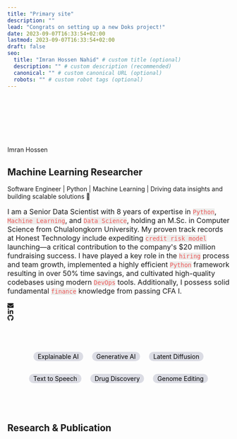 ```yaml
---
title: "Primary site"
description: ""
lead: "Congrats on setting up a new Doks project!"
date: 2023-09-07T16:33:54+02:00
lastmod: 2023-09-07T16:33:54+02:00
draft: false
seo:
  title: "Imran Hossen Nahid" # custom title (optional)
  description: "" # custom description (recommended)
  canonical: "" # custom canonical URL (optional)
  robots: "" # custom robot tags (optional)
---
```



<div style="width: 1px; height: 100px"></div>

<div class="Box-sc-1wo68lt-0 gmdhSZ position-relative flex w-full h-full">

<div class="Box-sc-1wo68lt-0 fCIluP flex-grow w-full h-full"></div>
<div class="align-items-center justify-content-center row flex-grow w-full h-full flex">
      <div class="col-lg-4 col-md-8 col-sm-9">
        <div class="text-center text-lg-right position-relative">
          <div class="img-main">
            <img src="imran.png" alt="" class="Hero__ImgRight-sc-1dg28rg-0 Hero___StyledImgRight-sc-1dg28rg-1 kHNXDV profile_image_rounded">
          </div>
        </div>
      </div>
      <div class="mb-5 mb-lg-0 pt-5 col-lg-8">
        <div class="Box-sc-1wo68lt-0 hxajkw">
          <p color="heading" class="Text__Paragraph-sc-1yyymr0-0 Text__ParagraphTag-sc-1yyymr0-3 fpBKbd text-uppercase">
            Imran Hossen
          </p>
          <h2 color="heading" class="Title__SectionTitle-sc-wo72v5-0 fpCWPI">
            Machine Learning Researcher
          </h2>
          <p color="text" class="Text__Paragraph-sc-1yyymr0-0 Text__ParagraphLg-sc-1yyymr0-1 gBrsIr Hero___StyledText-sc-1dg28rg-2 gVGamx">
            Software Engineer | Python | Machine Learning | Driving data insights and building scalable solutions <span class="emphasize-text">🚀</span>
          </p>
          <div color="text" class="Box-sc-1wo68lt-0 Hero___StyledBox-sc-1dg28rg-3 hCjgNR about_myself_profile_section_text">
            <p>
              I am a Senior Data Scientist with <span class="emphasize-text"><span class="python-experience">8</span> years</span> of expertise in <code>Python</code>, <code>Machine Learning</code>, and <code>Data Science</code>, holding an <span class="emphasize-text">M.Sc. in Computer Science from Chulalongkorn University</span>. My proven track records at Honest Technology include expediting <code>credit risk model</code> launching—a critical contribution to the company's $20 million fundraising success. I have played a key role in the <code>hiring</code> process and team growth, implemented a highly efficient <code>Python</code> framework resulting in over 50% time savings, and cultivated high-quality codebases using modern <code>DevOps</code> tools. Additionally, I possess solid fundamental <code>finance</code> knowledge from passing <span class="emphasize-text">CFA I</span>.
            </p>
          </div>
          <div class="Box-sc-1wo68lt-0 hxajkw d-flex flex-column align-items-center text-center">
            <div class="Social__SocialContainer-sc-mi43k2-0 Social___StyledSocialContainer-sc-mi43k2-1 dnqeYF d-flex test classname" color="bg" >
              <a href="mailto:mu.imran2002@gmail.com" rel="noopener noreferrer" style="margin-left: 15px; margin-right: 15px;">
                <div class="social-icon copy-tooltip">
                  <span class="Social___StyledSpan-sc-mi43k2-2 gPqjXD">
                    <!-- <span class="tooltiptext" id="copy-tooltip">mu.imran2002@gmail.com</span> -->
                    <svg stroke="currentColor" fill="currentColor" stroke-width="0" viewBox="0 0 512 512" height="1em" width="1em" xmlns="http://www.w3.org/2000/svg">
                      <path d="M502.3 190.8c3.9-3.1 9.7-.2 9.7 4.7V400c0 26.5-21.5 48-48 48H48c-26.5 0-48-21.5-48-48V195.6c0-5 5.7-7.8 9.7-4.7 22.4 17.4 52.1 39.5 154.1 113.6 21.1 15.4 56.7 47.8 92.2 47.6 35.7.3 72-32.8 92.3-47.6 102-74.1 131.6-96.3 154-113.7zM256 320c23.2.4 56.6-29.2 73.4-41.4 132.7-96.3 142.8-104.7 173.4-128.7 5.8-4.5 9.2-11.5 9.2-18.9v-19c0-26.5-21.5-48-48-48H48C21.5 64 0 85.5 0 112v19c0 7.4 3.4 14.3 9.2 18.9 30.6 23.9 40.7 32.4 173.4 128.7 16.8 12.2 50.2 41.8 73.4 41.4z"></path>
                    </svg>
                  </span>
                </div>
              </a>
              <a href="https://www.linkedin.com/in/imrnh/" target="_blank" rel="noopener noreferrer" style="margin-left: 15px; margin-right: 15px;">
                <div class="social-icon">
                  <span class="Social___StyledSpan2-sc-mi43k2-3 jmnIiE">
                    <svg stroke="currentColor" fill="currentColor" stroke-width="0" viewBox="0 0 448 512" height="1em" width="1em" xmlns="http://www.w3.org/2000/svg">
                      <path d="M100.28 448H7.4V148.9h92.88zM53.79 108.1C24.09 108.1 0 83.5 0 53.8a53.79 53.79 0 0 1 107.58 0c0 29.7-24.1 54.3-53.79 54.3zM447.9 448h-92.68V302.4c0-34.7-.7-79.2-48.29-79.2-48.29 0-55.69 37.7-55.69 76.7V448h-92.78V148.9h89.08v40.8h1.3c12.4-23.5 42.69-48.3 87.88-48.3 94 0 111.28 61.9 111.28 142.3V448z"></path>
                    </svg>
                  </span>
                </div>
              </a>
              <a href="https://github.com/imrnh/" target="_blank" rel="noopener noreferrer" style="margin-left: 15px; margin-right: 15px;">
                <div class="social-icon">
                  <span class="Social___StyledSpan3-sc-mi43k2-4 dyqUrG">
                    <svg stroke="currentColor" fill="currentColor" stroke-width="0" viewBox="0 0 496 512" height="1em" width="1em" xmlns="http://www.w3.org/2000/svg">
                      <path d="M165.9 397.4c0 2-2.3 3.6-5.2 3.6-3.3.3-5.6-1.3-5.6-3.6 0-2 2.3-3.6 5.2-3.6 3-.3 5.6 1.3 5.6 3.6zm-31.1-4.5c-.7 2 1.3 4.3 4.3 4.9 2.6 1 5.6 0 6.2-2s-1.3-4.3-4.3-5.2c-2.6-.7-5.5.3-6.2 2.3zm44.2-1.7c-2.9.7-4.9 2.6-4.6 4.9.3 2 2.9 3.3 5.9 2.6 2.9-.7 4.9-2.6 4.6-4.6-.3-1.9-3-3.2-5.9-2.9zM244.8 8C106.1 8 0 113.3 0 252c0 110.9 69.8 205.8 169.5 239.2 12.8 2.3 17.3-5.6 17.3-12.1 0-6.2-.3-40.4-.3-61.4 0 0-70 15-84.7-29.8 0 0-11.4-29.1-27.8-36.6 0 0-22.9-15.7 1.6-15.4 0 0 24.9 2 38.6 25.8 21.9 38.6 58.6 27.5 72.9 20.9 2.3-16 8.8-27.1 16-33.7-55.9-6.2-112.3-14.3-112.3-110.5 0-27.5 7.6-41.3 23.6-58.9-2.6-6.5-11.1-33.3 2.6-67.9 20.9-6.5 69 27 69 27 20-5.6 41.5-8.5 62.8-8.5s42.8 2.9 62.8 8.5c0 0 48.1-33.6 69-27 13.7 34.7 5.2 61.4 2.6 67.9 16 17.7 25.8 31.5 25.8 58.9 0 96.5-58.9 104.2-114.8 110.5 9.2 7.9 17 22.9 17 46.4 0 33.7-.3 75.4-.3 83.6 0 6.5 4.6 14.4 17.3 12.1C428.2 457.8 496 362.9 496 252 496 113.3 383.5 8 244.8 8zM97.2 352.9c-1.3 1-1 3.3.7 5.2 1.6 1.6 3.9 2.3 5.2 1 1.3-1 1-3.3-.7-5.2-1.6-1.6-3.9-2.3-5.2-1zm-10.8-8.1c-.7 1.3.3 2.9 2.3 3.9 1.6 1 3.6.7 4.3-.7.7-1.3-.3-2.9-2.3-3.9-2-.6-3.6-.3-4.3.7zm32.4 35.6c-1.6 1.3-1 4.3 1.3 6.2 2.3 2.3 5.2 2.6 6.5 1 1.3-1.3.7-4.3-1.3-6.2-2.2-2.3-5.2-2.6-6.5-1zm-11.4-14.7c-1.6 1-1.6 3.6 0 5.9 1.6 2.3 4.3 3.3 5.6 2.3 1.6-1.3 1.6-3.9 0-6.2-1.4-2.3-4-3.3-5.6-2z"></path>
                    </svg>
                  </span>
                </div>
              </a>
            </div>
          </div>
        </div>
      </div>
  </div>
</div>
<!-- Research Interest Chip -->
<section class="research_interest_chip">
<div class="chip_holder">
  <div class="chip_item">Explainable AI</div>
    <div class="chip_item">Generative AI</div>
  <div class="chip_item">Latent Diffusion</div>
  <div class="chip_item">Text to Speech</div>
  <div class="chip_item">Drug Discovery</div>
  <div class="chip_item">Genome Editing</div>
</div>
</section>
<!-- Research and Publication Section -->
<section class="research_and_publication">
<h2 style="float: left">Research & Publication</h2>
</section>



<style>
  code{
    color: #EB5757;
    background-color: #EDEDEB;
  }
  .profile_image_rounded{
    border-radius: 100%;
    border: 0;
    aspect-ratio: 1/1;
    object-fit: cover;
  }
  .about_myself_profile_section_text{
    font-size: 16px;
  }


  .research_interest_chip{
    margin-top: 50px;
  }
  .chip_holder{
    display: flex;
    width: 100%;
    min-height: 100px;
    align-items: center;
    justify-content: center;
    flex-wrap: wrap;
  }
  .chip_item{
    padding-left: 10px;
    padding-right: 10px;
    padding-top: 2px;
    padding-bottom: 2px;
    /* border: 0.1em solid rgb(182, 180, 176); */
    background-color: rgb(219, 220, 228);
    border-radius: 35px;
    margin-left: 10px;
    margin-right: 10px;
    margin-top: 10px;
    font-size: 14px;
    color: black;
  }

   .research_and_publication{
    width: 100%;
    min-height: 500px;
    margin-top: 50px;
  }
</style>
